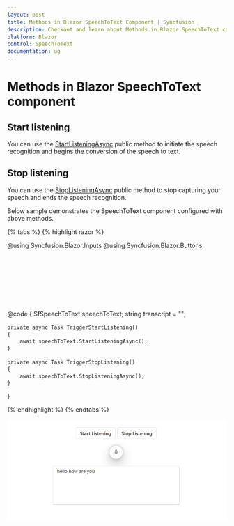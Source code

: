 ```yaml
---
layout: post
title: Methods in Blazor SpeechToText Component | Syncfusion
description: Checkout and learn about Methods in Blazor SpeechToText component in Blazor Server App and Blazor WebAssembly App.
platform: Blazor
control: SpeechToText
documentation: ug
---
```


# Methods in Blazor SpeechToText component

## Start listening

You can use the [StartListeningAsync](https://help.syncfusion.com/cr/blazor/Syncfusion.Blazor.Inputs.SfSpeechToText.html#Syncfusion_Blazor_Inputs_SfSpeechToText_StartListeningAsync) public method to initiate the speech recognition and begins the conversion of the speech to text.

## Stop listening

You can use the [StopListeningAsync](https://help.syncfusion.com/cr/blazor/Syncfusion.Blazor.Inputs.SfSpeechToText.html#Syncfusion_Blazor_Inputs_SfSpeechToText_StopListeningAsync) public method to stop capturing your speech and ends the speech recognition.

Below sample demonstrates the SpeechToText component configured with above methods.

{% tabs %}
{% highlight razor %}

@using Syncfusion.Blazor.Inputs
@using Syncfusion.Blazor.Buttons

<div class="speechtext-container">
    <div class="actions">
        <SfButton Content="Start Listening" OnClick="TriggerStartListening"></SfButton>
        <SfButton Content="Stop Listening" OnClick="TriggerStopListening"></SfButton>
    </div>
    <SfSpeechToText @ref="@speechToText" @bind-Transcript="@transcript"> </SfSpeechToText>
    <SfTextArea RowCount="5" ColumnCount="50" @bind-Value="@transcript" ResizeMode="Resize.None" Placeholder="Transcribed text will be shown here..."></SfTextArea>
</div>

@code {
    SfSpeechToText speechToText;
    string transcript = "";

    private async Task TriggerStartListening()
    {
        await speechToText.StartListeningAsync();
    }

    private async Task TriggerStopListening()
    {
        await speechToText.StopListeningAsync();
    }

}

<style>
    .speechtext-container {
        margin: 50px auto;
        gap: 20px;
        display: flex;
        flex-direction: column;
        align-items: center;
    }
</style>

{% endhighlight %}
{% endtabs %}

![Blazor SpeechToText with Start and Stop Listening Methods](images/methods.png)